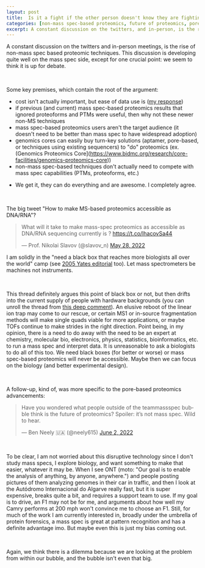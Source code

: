 ```yaml
---
layout: post
title:  Is it a fight if the other person doesn't know they are fighting<i>&#63;</i>
categories: [non-mass spec-based proteomics, future of proteomics, pore-based proteomics, aptamer-based proteomics]
excerpt: A constant discussion on the twitters, and in-person, is the rise of non-mass spec based proteomic techniques. This discussion is developing quite well from the mass spec side, except for one crucial point: we seem to think it is a point up for debate.
---
```


A constant discussion on the twitters and in-person meetings, is the rise of non-mass spec based proteomic techniques. This discussion is developing quite well on the mass spec side, except for one crucial point: we seem to think it is up for debate.

&nbsp;  

Some key premises, which contain the root of the argument:
* cost isn't actually important, but ease of data use is ([my response](https://twitter.com/neely615/status/1530653991801077763?s=20&t=k118iFtYQMzFiN_dZOoDBQ))
* if previous (and current) mass spec-based proteomics results that ignored proteoforms and PTMs were useful, then why not these newer non-MS techniques
* mass spec-based proteomics users aren't the target audience (it doesn't need to be better than mass spec to have widespread adoption)
* genomics cores can easily buy turn-key solutions (aptamer, pore-based, or techniques using existing sequencers) to "do" proteomics (ex. (Genomics Proteomics Core](https://www.bidmc.org/research/core-facilities/genomics-proteomics-core))
* non-mass spec-based techniques don't actually need to compete with mass spec capabilities (PTMs, proteoforms, etc.)
 - We get it, they can do everything and are awesome. I completely agree.

&nbsp;  

The big tweet "How to make MS-based proteomics accessible as DNA/RNA"?
<blockquote class="twitter-tweet"><p lang="en" dir="ltr">What will it take to make mass-spec proteomics as accessible as DNA/RNA sequencing currently is ? <a href="https://t.co/IhacovSa44">https://t.co/IhacovSa44</a></p>&mdash; Prof. Nikolai Slavov (@slavov_n) <a href="https://twitter.com/slavov_n/status/1530517564115255296?ref_src=twsrc%5Etfw">May 28, 2022</a></blockquote> <script async src="https://platform.twitter.com/widgets.js" charset="utf-8"></script> 


I am solidly in the "need a black box that reaches more biologists all over the world" camp (see [2005 Yates editorial](https://www.the-scientist.com/vision/proteomics-power-to-the-people-49117) too). Let mass spectrometers be machines not instruments.

&nbsp;  

This thread definitely argues this point of black box or not, but then drifts into the current supply of people with hardware backgrounds (you can unroll the thread from [this deep comment](https://twitter.com/bundyba1972/status/1532102338990772224?s=20&t=W_13_TpXrAK7Vn0H61CrJg)). An elusive reboot of the linear ion trap may come to our rescue, or certain MS1 or in-source fragmentation methods will make single quads viable for more applications, or maybe TOFs continue to make strides in the right direction. Point being, in my opinion, there is a need to do away with the need to be an expert at chemistry, molecular bio, electronics, physics, statistics, bioinformatics, etc. to run a mass spec and interpret data. It is unreasonable to ask a biologists to do all of this too. We need black boxes (for better or worse) or mass spec-based proteomics will never be accessible. Maybe then we can focus on the biology (and better experimental design).

&nbsp;  

A follow-up, kind of, was more specific to the pore-based proteomics advancements:
<blockquote class="twitter-tweet"><p lang="en" dir="ltr">Have you wondered what people outside of the teammassspec bubble think is the future of proteomics? Spoiler: it’s not mass spec. Wild to hear.</p>&mdash; Ben Neely 🇺🇦 (@neely615) <a href="https://twitter.com/neely615/status/1532478656299294730?ref_src=twsrc%5Etfw">June 2, 2022</a></blockquote> <script async src="https://platform.twitter.com/widgets.js" charset="utf-8"></script> 

&nbsp;  

To be clear, I am not worried about this disruptive technology since I don't study mass specs, I explore biology, and want something to make that easier, whatever it may be. When I see ONT (moto: "Our goal is to enable the analysis of anything, by anyone, anywhere.") and people posting pictures of them analyzing genomes in their car in traffic, and then I look at the Autódromo Internacional do Algarve really fast, but it is super expensive, breaks quite a bit, and requires a support team to use. If my goal is to drive, an F1 may not be for me, and arguments about how well my Camry performs at 200 mph won't convince me to choose an F1. Still, for much of the work I am currently interested in, broadly under the umbrella of protein forensics, a mass spec is great at pattern recognition and has a definite advantage imo. But maybe even this is just my bias coming out.

&nbsp;  

Again, we think there is a dilemma because we are looking at the problem from within our bubble, and the bubble isn't even that big.


&nbsp;  
&nbsp;  
&nbsp;  
